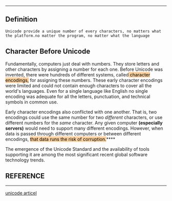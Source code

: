 
---

## Definition

```
Unicode provide a unique number of every characters, no matters what the platform.no matter the program, no matter what the language
```


## Character Before Unicode 

Fundamentally, computers just deal with numbers. They store letters and other characters by assigning a number for each one. Before Unicode was invented, there were hundreds of different systems, called<mark style="background: #FFB86CA6;"> character encodings,</mark> for assigning these numbers. These early character encodings were limited and could not contain enough characters to cover all the world's languages. Even for a single language like English no single encoding was adequate for all the letters, punctuation, and technical symbols in common use.

Early character encodings also conflicted with one another. That is, two encodings could use the same number for two _different_ characters, or use different numbers for the _same_ character. Any given computer **(especially servers)** would need to support many different encodings. However, when data is passed through different computers or between different encodings, <mark style="background: #FFB86CA6;">that data runs the risk of corruption.</mark>****

The emergence of the Unicode Standard and the availability of tools supporting it are among the most significant recent global software technology trends.

## REFERENCE
---
[unicode articel](https://www.unicode.org/standard/WhatIsUnicode.html)



